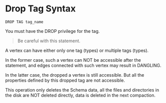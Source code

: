 # Drop Tag Syntax

```ngql
DROP TAG tag_name
```

You must have the DROP privilege for the tag.

> Be careful with this statement.

A vertex can have either only one tag (types) or multiple tags (types).

In the former case, such a vertex can NOT be accessible after the statement, and edges connected with such vertex may result in DANGLING.

In the latter case, the dropped a vertex is still accessible. But all the properties defined by this dropped tag are not accessible.

This operation only deletes the Schema data, all the files and directories in the disk are NOT deleted directly, data is deleted in the next compaction.
